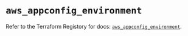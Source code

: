 # `aws_appconfig_environment`

Refer to the Terraform Registory for docs: [`aws_appconfig_environment`](https://registry.terraform.io/providers/hashicorp/aws/5.23.0/docs/resources/appconfig_environment).
